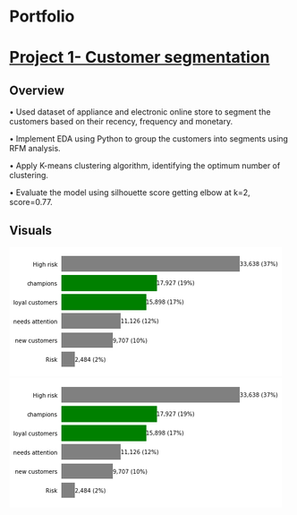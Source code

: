 # Portfolio
# [**Project 1- Customer segmentation**](https://github.com/egtef/customer-segmentation)
## Overview
•	Used dataset of appliance and electronic online store to segment the customers based on their recency, frequency and monetary.

•	Implement EDA using Python to group the customers into segments using RFM analysis. 

•	Apply K-means clustering algorithm, identifying the optimum number of clustering.

•	Evaluate the model using silhouette score getting elbow at k=2, score=0.77.

## Visuals
![](/images/segmentation.png)  ![](/images/segmentation.png)

